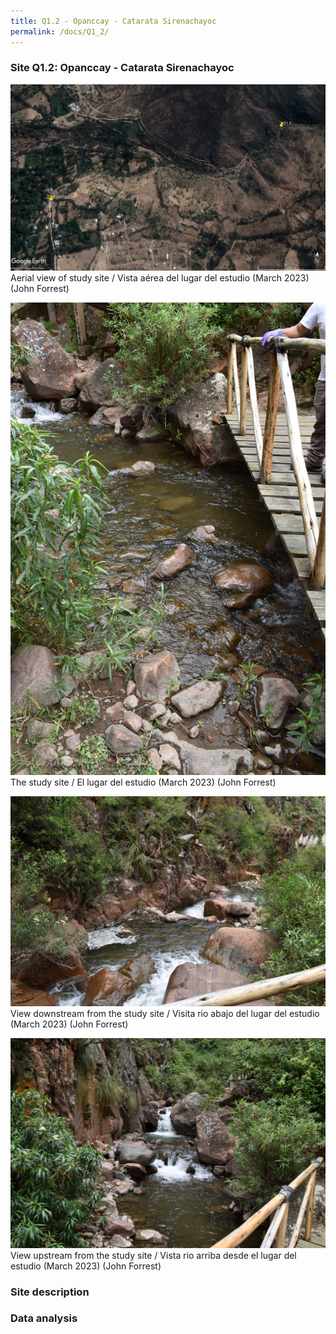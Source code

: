 ```yaml
---
title: Q1.2 - Opanccay - Catarata Sirenachayoc
permalink: /docs/Q1_2/
---
```



### Site Q1.2: Opanccay - Catarata Sirenachayoc

![Q1.2](/assets/sites/Q1.2.jpg)
Aerial view of study site / Vista aérea del lugar del estudio (March 2023) (John Forrest)


![Q1.2site](/assets/sites/Q1.2site.jpg)
The study site / El lugar del estudio (March 2023) (John Forrest)


![Q1.2downstream](/assets/sites/Q1.2downstream.jpg)
View downstream from the study site / Visita rio abajo del lugar del estudio (March 2023) (John Forrest)


![Q1.2upstream](/assets/sites/Q1.2upstream.jpg)
View upstream from the study site / Vista rio arriba desde el lugar del estudio (March 2023) (John Forrest)


### Site description

### Data analysis

